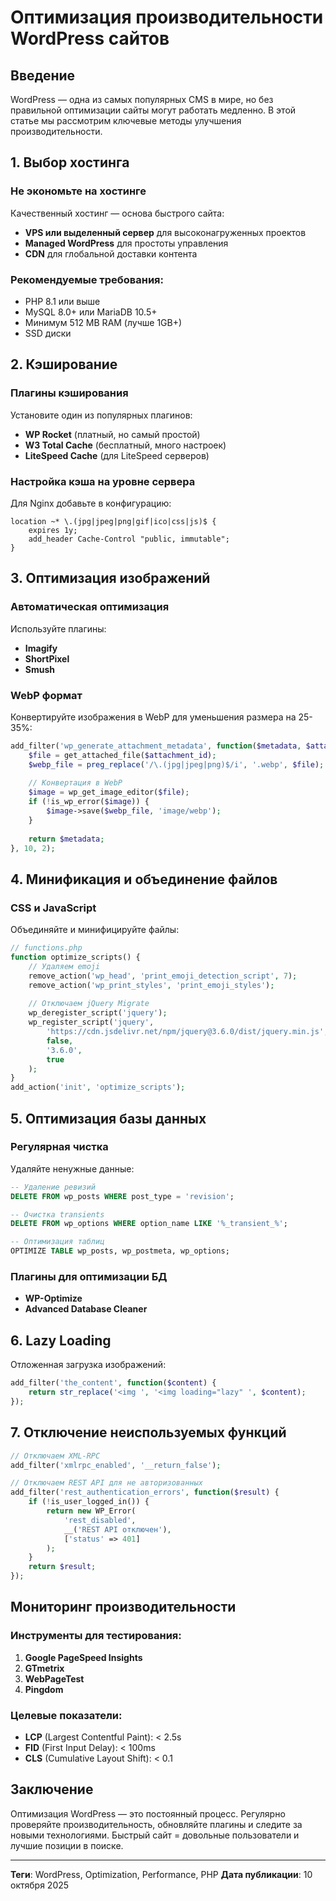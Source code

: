 # Оптимизация производительности WordPress сайтов

## Введение

WordPress — одна из самых популярных CMS в мире, но без правильной оптимизации сайты могут работать медленно. В этой статье мы рассмотрим ключевые методы улучшения производительности.

## 1. Выбор хостинга

### Не экономьте на хостинге

Качественный хостинг — основа быстрого сайта:

- **VPS или выделенный сервер** для высоконагруженных проектов
- **Managed WordPress** для простоты управления
- **CDN** для глобальной доставки контента

### Рекомендуемые требования:

- PHP 8.1 или выше
- MySQL 8.0+ или MariaDB 10.5+
- Минимум 512 MB RAM (лучше 1GB+)
- SSD диски

## 2. Кэширование

### Плагины кэширования

Установите один из популярных плагинов:

- **WP Rocket** (платный, но самый простой)
- **W3 Total Cache** (бесплатный, много настроек)
- **LiteSpeed Cache** (для LiteSpeed серверов)

### Настройка кэша на уровне сервера

Для Nginx добавьте в конфигурацию:

```nginx
location ~* \.(jpg|jpeg|png|gif|ico|css|js)$ {
    expires 1y;
    add_header Cache-Control "public, immutable";
}
```

## 3. Оптимизация изображений

### Автоматическая оптимизация

Используйте плагины:

- **Imagify**
- **ShortPixel**
- **Smush**

### WebP формат

Конвертируйте изображения в WebP для уменьшения размера на 25-35%:

```php
add_filter('wp_generate_attachment_metadata', function($metadata, $attachment_id) {
    $file = get_attached_file($attachment_id);
    $webp_file = preg_replace('/\.(jpg|jpeg|png)$/i', '.webp', $file);
    
    // Конвертация в WebP
    $image = wp_get_image_editor($file);
    if (!is_wp_error($image)) {
        $image->save($webp_file, 'image/webp');
    }
    
    return $metadata;
}, 10, 2);
```

## 4. Минификация и объединение файлов

### CSS и JavaScript

Объединяйте и минифицируйте файлы:

```php
// functions.php
function optimize_scripts() {
    // Удаляем emoji
    remove_action('wp_head', 'print_emoji_detection_script', 7);
    remove_action('wp_print_styles', 'print_emoji_styles');
    
    // Отключаем jQuery Migrate
    wp_deregister_script('jquery');
    wp_register_script('jquery', 
        'https://cdn.jsdelivr.net/npm/jquery@3.6.0/dist/jquery.min.js', 
        false, 
        '3.6.0', 
        true
    );
}
add_action('init', 'optimize_scripts');
```

## 5. Оптимизация базы данных

### Регулярная чистка

Удаляйте ненужные данные:

```sql
-- Удаление ревизий
DELETE FROM wp_posts WHERE post_type = 'revision';

-- Очистка transients
DELETE FROM wp_options WHERE option_name LIKE '%_transient_%';

-- Оптимизация таблиц
OPTIMIZE TABLE wp_posts, wp_postmeta, wp_options;
```

### Плагины для оптимизации БД

- **WP-Optimize**
- **Advanced Database Cleaner**

## 6. Lazy Loading

Отложенная загрузка изображений:

```php
add_filter('the_content', function($content) {
    return str_replace('<img ', '<img loading="lazy" ', $content);
});
```

## 7. Отключение неиспользуемых функций

```php
// Отключаем XML-RPC
add_filter('xmlrpc_enabled', '__return_false');

// Отключаем REST API для не авторизованных
add_filter('rest_authentication_errors', function($result) {
    if (!is_user_logged_in()) {
        return new WP_Error(
            'rest_disabled',
            __('REST API отключен'),
            ['status' => 401]
        );
    }
    return $result;
});
```

## Мониторинг производительности

### Инструменты для тестирования:

1. **Google PageSpeed Insights**
2. **GTmetrix**
3. **WebPageTest**
4. **Pingdom**

### Целевые показатели:

- **LCP** (Largest Contentful Paint): < 2.5s
- **FID** (First Input Delay): < 100ms
- **CLS** (Cumulative Layout Shift): < 0.1

## Заключение

Оптимизация WordPress — это постоянный процесс. Регулярно проверяйте производительность, обновляйте плагины и следите за новыми технологиями. Быстрый сайт = довольные пользователи и лучшие позиции в поиске.

---

**Теги**: WordPress, Optimization, Performance, PHP
**Дата публикации**: 10 октября 2025
